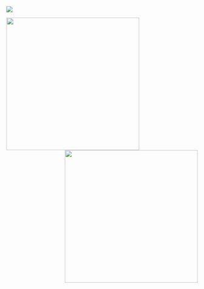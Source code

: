 <img src="assets/github-profile-header.svg">

<p float="left">
<img align="left" src="http://cepbep.ddns.net:3500/langs" width="350"/>
<img align="right" src="http://cepbep.ddns.net:3500/wakatime" width="350"/>
</p>
